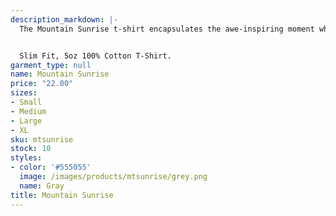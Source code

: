```yaml
---
description_markdown: |-
  The Mountain Sunrise t-shirt encapsulates the awe-inspiring moment when dawn breaks over the peaks. It's a reminder of the planet's powerful beauty and the resilience that sustains it.


  Slim Fit, 5oz 100% Cotton T-Shirt.
garment_type: null
name: Mountain Sunrise
price: "22.00"
sizes:
- Small
- Medium
- Large
- XL
sku: mtsunrise
stock: 10
styles:
- color: '#555055'
  image: /images/products/mtsunrise/grey.png
  name: Gray
title: Mountain Sunrise
---
```


